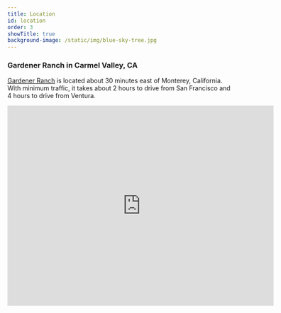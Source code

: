 ```yaml
---
title: Location
id: location
order: 3
showTitle: true
background-image: /static/img/blue-sky-tree.jpg
---
```

### Gardener Ranch in Carmel Valley, CA

[Gardener Ranch](https://www.gardenerranch.com/weddings.htm) is located about 30 minutes east of Monterey, California.  With minimum traffic, it takes about 2 hours to drive from San Francisco and 4 hours to drive from Ventura.

<iframe src="https://www.google.com/maps/embed?pb=!1m14!1m8!1m3!1d410788.8977587571!2d-121.92350718038918!3d36.45058934034493!3m2!1i1024!2i768!4f13.1!3m3!1m2!1s0x808df399e623ac5b%3A0x96f1029f3834541!2sGardener%20Ranch!5e0!3m2!1sen!2sus!4v1582499455312!5m2!1sen!2sus" width="600" height="450" frameborder="0" style="border:0;" allowfullscreen=""></iframe>
